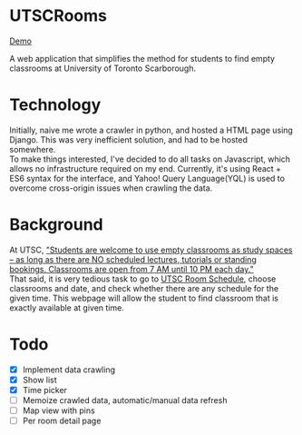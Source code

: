 UTSCRooms
=========

[Demo](https://utscrooms.js.org/)

A web application that simplifies the method for students to find empty classrooms at University of Toronto Scarborough.

Technology
===
Initially, naive me wrote a crawler in python, and hosted a HTML page using Django. This was very inefficient solution, and had to be hosted somewhere.  
To make things interested, I've decided to do all tasks on Javascript, which allows no infrastructure required on my end.
Currently, it's using React + ES6 syntax for the interface, and Yahoo! Query Language(YQL) is used to overcome cross-origin issues when crawling the data.


Background
====

At UTSC, ["Students are welcome to use empty classrooms as study spaces – as long as there are NO scheduled lectures, tutorials or standing bookings. Classrooms are open from 7 AM until 10 PM each day."](http://www.utsc.utoronto.ca/studentaffairs/study-space)  
That said, it is very tedious task to go to [UTSC Room Schedule](https://www.utsc.utoronto.ca/~registrar/scheduling/room_schd), choose classrooms and date, and check whether there are any schedule for the given time.
This webpage will allow the student to find classroom that is exactly available at given time.

Todo
===

- [x] Implement data crawling
- [x] Show list
- [x] Time picker
- [ ] Memoize crawled data, automatic/manual data refresh
- [ ] Map view with pins
- [ ] Per room detail page
